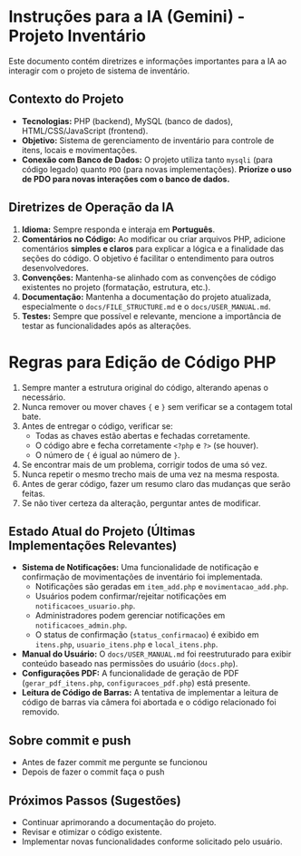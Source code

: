 # Instruções para a IA (Gemini) - Projeto Inventário

Este documento contém diretrizes e informações importantes para a IA ao interagir com o projeto de sistema de inventário.

## Contexto do Projeto

*   **Tecnologias:** PHP (backend), MySQL (banco de dados), HTML/CSS/JavaScript (frontend).
*   **Objetivo:** Sistema de gerenciamento de inventário para controle de itens, locais e movimentações.
*   **Conexão com Banco de Dados:** O projeto utiliza tanto `mysqli` (para código legado) quanto `PDO` (para novas implementações). **Priorize o uso de PDO para novas interações com o banco de dados.**

## Diretrizes de Operação da IA

1.  **Idioma:** Sempre responda e interaja em **Português**.
2.  **Comentários no Código:** Ao modificar ou criar arquivos PHP, adicione comentários **simples e claros** para explicar a lógica e a finalidade das seções do código. O objetivo é facilitar o entendimento para outros desenvolvedores.
3.  **Convenções:** Mantenha-se alinhado com as convenções de código existentes no projeto (formatação, estrutura, etc.).
4.  **Documentação:** Mantenha a documentação do projeto atualizada, especialmente o `docs/FILE_STRUCTURE.md` e o `docs/USER_MANUAL.md`.
5.  **Testes:** Sempre que possível e relevante, mencione a importância de testar as funcionalidades após as alterações.

# Regras para Edição de Código PHP

1. Sempre manter a estrutura original do código, alterando apenas o necessário.
2. Nunca remover ou mover chaves `{` e `}` sem verificar se a contagem total bate.
3. Antes de entregar o código, verificar se:
   - Todas as chaves estão abertas e fechadas corretamente.
   - O código abre e fecha corretamente `<?php` e `?>` (se houver).
   - O número de `{` é igual ao número de `}`.
4. Se encontrar mais de um problema, corrigir todos de uma só vez.
5. Nunca repetir o mesmo trecho mais de uma vez na mesma resposta.
6. Antes de gerar código, fazer um resumo claro das mudanças que serão feitas.
7. Se não tiver certeza da alteração, perguntar antes de modificar.

## Estado Atual do Projeto (Últimas Implementações Relevantes)

*   **Sistema de Notificações:** Uma funcionalidade de notificação e confirmação de movimentações de inventário foi implementada.
    *   Notificações são geradas em `item_add.php` e `movimentacao_add.php`.
    *   Usuários podem confirmar/rejeitar notificações em `notificacoes_usuario.php`.
    *   Administradores podem gerenciar notificações em `notificacoes_admin.php`.
    *   O status de confirmação (`status_confirmacao`) é exibido em `itens.php`, `usuario_itens.php` e `local_itens.php`.
*   **Manual do Usuário:** O `docs/USER_MANUAL.md` foi reestruturado para exibir conteúdo baseado nas permissões do usuário (`docs.php`).
*   **Configurações PDF:** A funcionalidade de geração de PDF (`gerar_pdf_itens.php`, `configuracoes_pdf.php`) está presente.
*   **Leitura de Código de Barras:** A tentativa de implementar a leitura de código de barras via câmera foi abortada e o código relacionado foi removido.


## Sobre commit e push
    
*   Antes de fazer commit me pergunte se funcionou
*   Depois de fazer o commit faça o push

## Próximos Passos (Sugestões)

*   Continuar aprimorando a documentação do projeto.
*   Revisar e otimizar o código existente.
*   Implementar novas funcionalidades conforme solicitado pelo usuário.

